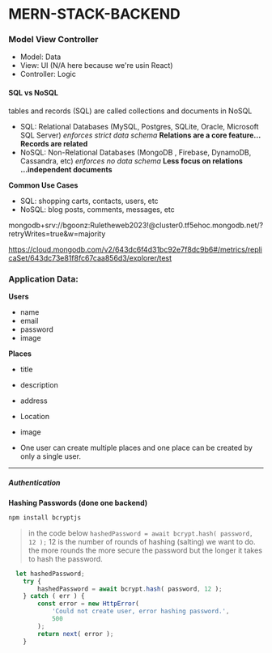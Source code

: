# MERN-STACK-BACKEND

### Model View Controller

- Model: Data
- View: UI (N/A here because we're usin React)
- Controller: Logic

#### SQL vs NoSQL

tables and records (SQL) are called collections and documents in NoSQL

- SQL: Relational Databases (MySQL, Postgres, SQLite, Oracle, Microsoft SQL Server) _enforces strict data schema_ **Relations are a core feature... Records are related**
- NoSQL: Non-Relational Databases (MongoDB , Firebase, DynamoDB, Cassandra, etc) _enforces no data schema_ **Less focus on relations ...independent documents**

**Common Use Cases**

- SQL: shopping carts, contacts, users, etc
- NoSQL: blog posts, comments, messages, etc

mongodb+srv://bgoonz:Ruletheweb2023!@cluster0.tf5ehoc.mongodb.net/?retryWrites=true&w=majority

https://cloud.mongodb.com/v2/643dc6f4d31bc92e7f8dc9b6#/metrics/replicaSet/643dc73e81f8fc67caa856d3/explorer/test

### Application Data:

**Users**

- name
- email
- password
- image

**Places**

- title
- description
- address
- Location
- image

- One user can create multiple places and one place can be created by only a single user.


---


##### Authentication

**Hashing Passwords (done one backend)**

```bash
npm install bcryptjs
```

> in the code below `hashedPassword = await bcrypt.hash( password, 12 );` 12 is the number of rounds of hashing (salting) we want to do. the more rounds the more secure the password but the longer it takes to hash the password.
```js
  let hashedPassword;
    try {
        hashedPassword = await bcrypt.hash( password, 12 );
    } catch ( err ) {
        const error = new HttpError(
            'Could not create user, error hashing password.',
            500
        );
        return next( error );
    }
    

```





